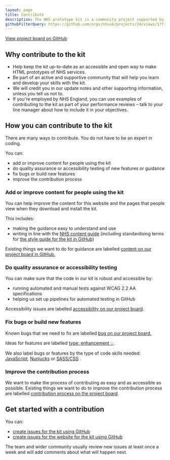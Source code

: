 ```yaml
---
layout: page
title: Contribute
description: The NHS prototype kit is a community project supported by the NHS service manual team. Anyone can help make it better.
githubFilterQuery: https://github.com/orgs/nhsuk/projects/24/views/1?filterQuery=label%3A
---
```


[View project board on GitHub](https://github.com/orgs/nhsuk/projects/24/views/1)

## Why contribute to the kit

- Help keep the kit up-to-date as an accessible and open way to make HTML prototypes of NHS services.
- Be part of an active and supportive community that will help you learn and develop your skills with the kit.
- We will credit you in our update notes and other supporting information, unless you tell us not to.
- If you're employed by NHS England, you can use examples of contributing to the kit as part of your performance reviews – talk to your line manager about how to include it in your objectives.

## How you can contribute to the kit

There are many ways to contribute. You do not have to be an expert in coding.

You can:

- add or improve content for people using the kit
- do quality assurance or accessibility testing of new features or guidance
- fix bugs or build new features
- improve the contribution process

### Add or improve content for people using the kit

You can help improve the content for this website and the pages that people view when they download and install the kit.

This includes:

- making the guidance easy to understand and use
- writing in line with the [NHS content guide](https://service-manual.nhs.uk/content) (including standardising terms for [the style guide for the kit in GitHub](https://github.com/nhsuk/nhsuk.service-manual.prototype-kit.docs/blob/main/README.md))

Existing things we want to do for guidance are labelled [content on our project board in GitHub.]({{githubFilterQuery}}Content)

### Do quality assurance or accessibility testing

You can make sure that the code in our kit is robust and accessible by:

- running automated and manual tests against WCAG 2.2 AA specifications
- helping us set up pipelines for automated testing in GitHub

Accessibility issues are labelled [accessibility on our project board]({{githubFilterQuery}}Accessibility).

### Fix bugs or build new features

Known bugs that we need to fix are labelled [bug on our project board.]({{githubFilterQuery}}"%3Abug%3A+Bug")

Ideas for features are labelled [type: enhancement 💡]({{githubFilterQuery}}"type%3A+enhancement+💡").

We also label bugs or features by the type of code skills needed: [JavaScript]({{githubFilterQuery}}Javascript), [Nunjucks]({{githubFilterQuery}}Nunjucks) or [SASS/CSS]({{githubFilterQuery}}SASS%20%2F%20CSS) .

### Improve the contribution process

We want to make the process of contributing as easy and as accessible as possible. Existing things we want to do to improve the contribution process are labelled [contribution process on the project board]({{githubFilterQuery}}%22Contribution+process%22).

## Get started with a contribution

You can:

- [create issues for the kit using GitHub](https://github.com/nhsuk/nhsuk-prototype-kit/issues)
- [create issues for the website for the kit using GitHub](https://github.com/nhsuk/nhsuk.service-manual.prototype-kit.docs/issues)

The team and wider community usually review new issues at least once a week and will add comments about what will happen next.
